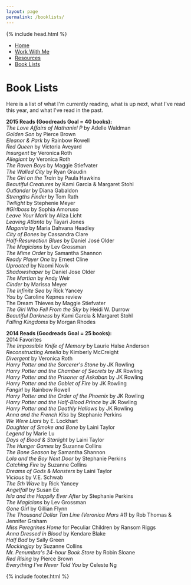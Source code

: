 ```yaml
---
layout: page
permalink: /booklists/
---
```

{% include head.html %}
<body>
	<div class="container">
		<div class="back">
			<ul class="nav nav-pills">
			  <li>
			    <a href="/index.html">Home</a>
			  </li>
			  <li><a href="/workwithme.html">Work With Me</a></li>
			  <li><a href="/resources.html">Resources</a></li>
			  <li class="active"><a href="/booklists.html">Book Lists</a></li>
			</ul>
		</div>
		 <h1 clas="title">Book Lists</h1>
	<p>Here is a list of what I'm currently reading, what is up next, what I've read this year, and what I've read in the past.</p>
	<p><strong>2015 Reads (Goodreads Goal = 40 books):</strong><br />
	<em>The Love Affairs of Nathaniel P</em> by Adelle Waldman<br />
	<em>Golden Son</em> by Pierce Brown<br />
	<em>Eleanor &amp; Park</em> by Rainbow Rowell<br />
	<em>Red Queen</em> by Victoria Aveyard<br />
	<em>Insurgent</em> by Veronica Roth<br />
	<em>Allegiant</em> by Veronica Roth<br />
	<em>The Raven Boys</em> by Maggie Stiefvater<br />
	<em>The Walled City</em> by Ryan Graudin<br />
	<em>The Girl on the Train</em> by Paula Hawkins<br />
	<em>Beautiful Creatures </em>by Kami Garcia &amp; Margaret Stohl<br />
	<em>Outlander </em>by Diana Gabaldon<br />
	<em>Strengths Finder</em> by Tom Rath<br />
	<em>Twilight</em> by Stephenie Meyer<br />
	<em>#Girlboss</em> by Sophia Amoruso<br />
	<em>Leave Your Mark</em> by Aliza Licht<br />
	<em>Leaving Atlanta</em> by Tayari Jones<br />
	<em>Magonia</em> by Maria Dahvana Headley<br />
	<em>City of Bones</em> by Cassandra Clare<br />
	<em>Half-Resurection Blues</em> by Daniel José Older<br />
	<em>The Magicians</em> by Lev Grossman <br />
	<em>The Mime Order</em> by Samantha Shannon<br />
	<em>Ready Player One</em> by Ernest Cline<br />
	<em>Uprooted</em> by Naomi Novik<br />
	<em>Shadowshaper </em>by Daniel Jose Older<br />
	<em>The Martian</em> by Andy Weir<br />
	<em>Cinder</em> by Marissa Meyer<br />
	<em>The Infinite Sea</em> by Rick Yancey<br />
	<em>You</em> by Caroline Kepnes review<br />
	The Dream Thieves by Maggie Stiefvater<br />
	<em>The Girl Who Fell From the Sky</em> by Heidi W. Durrow <br />
	<em>Beautiful Darkness</em> by Kami Garcia &amp; Margaret Stohl<br>
	<em>Falling Kingdoms</em> by Morgan Rhodes<br>
	</p>
	<p><strong>2014 Reads (Goodreads Goal = 25 books):<br />
	</strong>2014 Favorites</a><br />
	<em>The Impossible Knife of Memory</em> by Laurie Halse Anderson<br />
	<em>Reconstructing Amelia</em> by Kimberly McCreight<br />
	<em>Divergent</em> by Veronica Roth<br />
	<em>Harry Potter and the Sorcerer's Stone</em> by JK Rowling<br />
	<em>Harry Potter and the Chamber of Secrets</em> by JK Rowling<br />
	<em>Harry Potter and the Prisoner of Askaban</em> by JK Rowling<br />
	<em>Harry Potter and the Goblet of Fire</em> by JK Rowling<br />
	<em>Fangirl</em> by Rainbow Rowell<br />
	<em>Harry Potter and the Order of the Phoenix</em> by JK Rowling<br />
	<em>Harry Potter and the Half-Blood Prince</em> by JK Rowling<br />
	<em>Harry Potter and the Deathly Hallows</em> by JK Rowling<br />
	<em>Anna and the French Kiss</em> by Stephanie Perkins<br />
	<em>We Were Liars</em> by E. Lockhart<br />
	<em>Daughter of Smoke and Bone</em> by Laini Taylor<br />
	<em>Legend</em> by Marie Lu<br />
	<em>Days of Blood &amp; Starlight</em> by Laini Taylor<br />
	<em>The Hunger Games</em> by Suzanne Collins<br />
	<em>The Bone Season</em> by Samantha Shannon<br />
	<em>Lola and the Boy Next Door</em> by Stephanie Perkins<br />
	<em>Catching Fire</em> by Suzanne Collins<br />
	<em>Dreams of Gods &amp; Monsters</em> by Laini Taylor<br />
	<em>Vicious</em> by V.E. Schwab<br />
	<em>The 5th Wave</em> by Rick Yancey<br />
	<em>Angelfall</em> by Susan Ee<br />
	<em>Isla and the Happily Ever After</em> by Stephanie Perkins<br />
	<em>The Magicians</em> by Lev Grossman<br />
	<em>Gone Girl</em> by Gillian Flynn<br />
	<em>The Thousand Dollar Tan Line (Veronica Mars #1)</em> by Rob Thomas &amp; Jennifer Graham<br />
	<em>Miss Peregrines Home</em> for Peculiar Children by Ransom Riggs<br />
	<em>Anna Dressed in Blood</em> by Kendare Blake<br />
	<em>Half Bad</em> by Sally Green<br />
	<em>Mockingjay</em> by Suzanne Collins<br />
	<em>Mr. Penumbra's 24-hour Book Store</em> by Robin Sloane<br />
	<em>Red Rising</em> by Pierce Brown<br />
	<em>Everything I've Never Told You</em> by Celeste Ng</p>
 	</div>
	{% include footer.html %}
</body>
